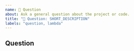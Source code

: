 ```yaml
---
name: 🤔 Question
about: Ask a general question about the project or code.
title: "🤔 Question: SHORT_DESCRIPTION"
labels: "question, lambda"
---
```


## Question
<!-- Describe your question -->
